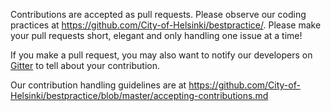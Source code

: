 Contributions are accepted as pull requests. Please observe our coding
practices at https://github.com/City-of-Helsinki/bestpractice/.
Please make your pull requests short, elegant and only handling one
issue at a time!

If you make a pull request, you may also want to notify our developers on
[Gitter](https://gitter.im/City-of-Helsinki/heldev) to tell about your contribution.

Our contribution handling guidelines are at
https://github.com/City-of-Helsinki/bestpractice/blob/master/accepting-contributions.md
